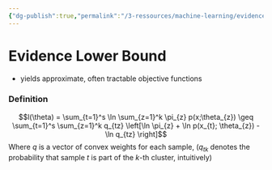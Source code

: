 ```yaml
---
{"dg-publish":true,"permalink":"/3-ressources/machine-learning/evidence-lower-bound/","tags":["machine-learning, eth/cil/theory"],"created":"","updated":""}
---
```


# Evidence Lower Bound
- yields approximate, often tractable objective functions

### Definition
$$l(\theta) = \sum_{t=1}^s \ln \sum_{z=1}^k \pi_{z} p(x;\theta_{z}) \geq \sum_{t=1}^s \sum_{z=1}^k q_{tz} \left[\ln \pi_{z} + \ln p(x_{t}; \theta_{z}) - \ln q_{tz} \right]$$
Where $q$ is a vector of convex weights for each sample, ($q_{tk}$ denotes the probability that sample $t$  is part of the $k$-th cluster, intuitively)

